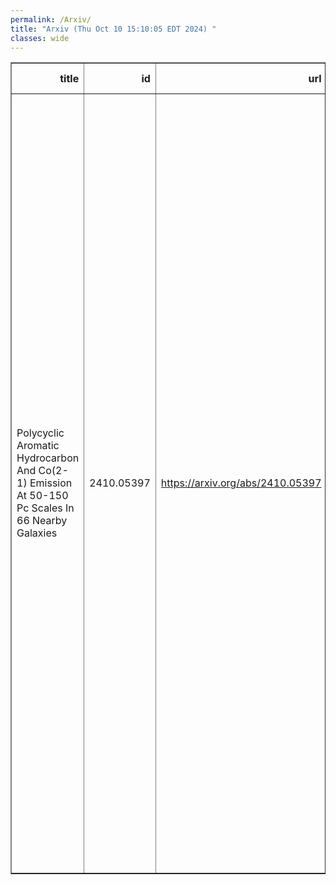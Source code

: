 ```yaml
---
permalink: /Arxiv/
title: "Arxiv (Thu Oct 10 15:10:05 EDT 2024) "
classes: wide
---
```

<table border="1" class="dataframe">
  <thead>
    <tr style="text-align: right;">
      <th>title</th>
      <th>id</th>
      <th>url</th>
      <th>authors</th>
      <th>Local Authors</th>
    </tr>
  </thead>
  <tbody>
    <tr>
      <td>Polycyclic Aromatic Hydrocarbon And Co(2-1) Emission At 50-150 Pc Scales   In 66 Nearby Galaxies</td>
      <td>2410.05397</td>
      <td><a href="https://arxiv.org/abs/2410.05397" target="_blank">https://arxiv.org/abs/2410.05397</a></td>
      <td>Ryan Chown, Adam K. Leroy, Karin Sandstrom, Jeremy Chastenet, Jessica Sutter, Eric W. Koch, Hannah B. Koziol, Lukas Neumann, Jiayi Sun, Thomas G. Williams, Dalya Baron, Gagandeep S. Anand, Ashley T. Barnes, Zein Bazzi, Francesco Belfiore, Alberto Bolatto, Mederic Boquien, Yixian Cao, Melanie Chevance, Dario Colombo, Daniel A. Dale, Oleg V. Egorov, Cosima Eibensteiner, Eric Emsellem, Hamid Hassani, Jonathan D. Henshaw, Hao He, Jaeyeon Kim, Kathryn Kreckel, Sharon E. Meidt, Eric J. Murphy, Elias K. Oakes, Eve C. Ostriker, Hsi-An Pan, Debosmita Pathak, Erik Rosolowsky, Sumit K. Sarbadhicary, Eva Schinnerer, Yu-Hsuan Teng</td>
      <td>Adam Leroy</td>
    </tr>
  </tbody>
</table>